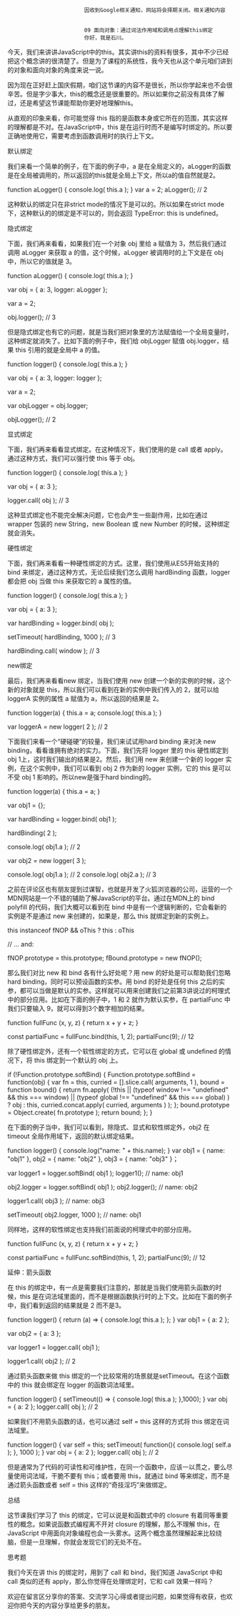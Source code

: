 
                            
                            因收到Google相关通知，网站将会择期关闭。相关通知内容
                            
                            
                            09 面向对象：通过词法作用域和调用点理解this绑定
                            你好，我是石川。

今天，我们来讲讲JavaScript中的this。其实讲this的资料有很多，其中不少已经把这个概念讲的很清楚了。但是为了课程的系统性，我今天也从这个单元咱们讲到的对象和面向对象的角度来说一说。

因为现在正好赶上国庆假期，咱们这节课的内容不是很长，所以你学起来也不会很辛苦。但是字少事大，this的概念还是很重要的。所以如果你之前没有具体了解过，还是希望这节课能帮助你更好地理解this。

从直观的印象来看，你可能觉得 this 指的是函数本身或它所在的范围，其实这样的理解都是不对。在JavaScript中，this 是在运行时而不是编写时绑定的。所以要正确地使用它，需要考虑到函数调用时的执行上下文。

默认绑定

我们来看一个简单的例子，在下面的例子中，a 是在全局定义的，aLogger的函数是在全局被调用的，所以返回的this就是全局上下文，所以a的值自然就是2。

function aLogger() {
    console.log( this.a );
}
var a = 2;
aLogger(); // 2


这种默认的绑定只在非strict mode的情况下是可以的。所以如果在strict mode下，这种默认的的绑定是不可以的，则会返回 TypeError: this is undefined。

隐式绑定

下面，我们再来看看，如果我们在一个对象 obj 里给 a 赋值为 3，然后我们通过调用 aLogger 来获取 a 的值，这个时候，aLogger 被调用时的上下文是在 obj 中，所以它的值就是 3。

function aLogger() {
    console.log( this.a );
}

var obj = {
    a: 3,
    logger: aLogger
};

var a = 2;

obj.logger(); // 3


但是隐式绑定也有它的问题，就是当我们把对象里的方法赋值给一个全局变量时，这种绑定就消失了。比如下面的例子中，我们给 objLogger 赋值 obj.logger，结果 this 引用的就是全局中 a 的值。

function logger() {
    console.log( this.a );
}

var obj = {
    a: 3,
    logger: logger
};

var a = 2;

var objLogger = obj.logger; 

objLogger(); // 2


显式绑定

下面，我们再来看看显式绑定。在这种情况下，我们使用的是 call 或者 apply。通过这种方式，我们可以强行使 this 等于 obj。

function logger() {
    console.log( this.a );
}

var obj = {
    a: 3
};

logger.call( obj ); // 3


这种显式绑定也不能完全解决问题，它也会产生一些副作用，比如在通过 wrapper 包装的 new String，new Boolean 或 new Number 的时候，这种绑定就会消失。

硬性绑定

下面，我们再来看看一种硬性绑定的方式。这里，我们使用从ES5开始支持的 bind 来绑定，通过这种方式，无论后续我们怎么调用 hardBinding 函数，logger 都会把 obj 当做 this 来获取它的 a 属性的值。

function logger() {
    console.log( this.a );
}

var obj = {
    a: 3
};

var hardBinding = logger.bind( obj );

setTimeout( hardBinding, 1000 ); // 3

hardBinding.call( window ); // 3


new绑定

最后，我们再来看看new 绑定，当我们使用 new 创建一个新的实例的时候，这个新的对象就是 this，所以我们可以看到在新的实例中我们传入的 2，就可以给 loggerA 实例的属性 a 赋值为 a，所以返回的结果是 2。

function logger(a) {
    this.a = a;
    console.log( this.a );
}

var loggerA = new logger( 2 ); // 2


下面我们来看一个“硬碰硬”的较量，我们来试试用hard binding 来对决 new binding，看看谁拥有绝对的实力。下面，我们先将 logger 里的 this 硬性绑定到obj 1上，这时我们输出的结果是2。然后，我们用 new 来创建一个新的 logger 实例，在这个实例中，我们可以看到 obj 2 作为新的 logger 实例，它的 this 是可以不受 obj 1 影响的。所以new是强于hard binding的。

function logger(a) {
    this.a = a;
}

var obj1 = {};

var hardBinding = logger.bind( obj1 );

hardBinding( 2 );

console.log( obj1.a ); // 2

var obj2 = new logger( 3 );

console.log( obj1.a ); // 2
console.log( obj2.a ); // 3


之前在评论区也有朋友提到过谋智，也就是开发了火狐浏览器的公司，运营的一个MDN网站是一个不错的辅助了解JavaScript的平台。通过在MDN上的 bind polyfill 的代码，我们大概可以看到在 bind 中是有一个逻辑判断的，它会看新的实例是不是通过 new 来创建的，如果是，那么 this 就绑定到新的实例上。

this instanceof fNOP &&
oThis ? this : oThis

// ... and:

fNOP.prototype = this.prototype;
fBound.prototype = new fNOP();


那么我们对比 new 和 bind 各有什么好处呢？用 new 的好处是可以帮助我们忽略 hard binding，同时可以预设函数的实参。用 bind 的好处是任何 this 之后的实参，都可以当做是默认的实参。这样就可以用来创建我们之前第3讲说过的柯理式中的部分应用。比如在下面的例子中，1 和 2 就作为默认实参，在 partialFunc 中我们只要输入 9，就可以得到3个数字相加的结果。

function fullFunc (x, y, z) {
  return x + y + z;
}

const partialFunc = fullFunc.bind(this, 1, 2);
partialFunc(9); // 12


除了硬性绑定外，还有一个软性绑定的方式，它可以在 global 或 undefined 的情况下，将 this 绑定到一个默认的 obj 上。

if (!Function.prototype.softBind) {
    Function.prototype.softBind = function(obj) {
        var fn = this,
            curried = [].slice.call( arguments, 1 ),
            bound = function bound() {
                return fn.apply(
                    (!this ||
                        (typeof window !== "undefined" &&
                            this === window) ||
                        (typeof global !== "undefined" &&
                            this === global)
                    ) ? obj : this,
                    curried.concat.apply( curried, arguments )
                );
            };
        bound.prototype = Object.create( fn.prototype );
        return bound;
    };
}


在下面的例子当中，我们可以看到，除隐式、显式和软性绑定外，obj2 在 timeout 全局作用域下，返回的默认绑定结果。

function logger() {
   console.log("name: " + this.name);
}
var obj1 = { name: "obj1" },
    obj2 = { name: "obj2" },
    obj3 = { name: "obj3" }；

var logger1 = logger.softBind( obj1 );
logger1(); // name: obj1

obj2.logger = logger.softBind( obj1 );
obj2.logger(); // name: obj2   

logger1.call( obj3 ); // name: obj3   

setTimeout( obj2.logger, 1000 ); // name: obj1


同样地，这样的软性绑定也支持我们前面说的柯理式中的部分应用。

function fullFunc (x, y, z) {
  return x + y + z;
}

const partialFunc = fullFunc.softBind(this, 1, 2);
partialFunc(9); // 12


延伸：箭头函数

在 this 的绑定中，有一点是需要我们注意的，那就是当我们使用箭头函数的时候，this 是在词法域里面的，而不是根据函数执行时的上下文。比如在下面的例子中，我们看到返回的结果就是 2 而不是3。

function logger() {
    return (a) => {
        console.log( this.a );
    };
}
var obj1 = {
    a: 2
};

var obj2 = {
    a: 3
};

var logger1 = logger.call( obj1 );

logger1.call( obj2 ); // 2


通过箭头函数来做 this 绑定的一个比较常用的场景就是setTimeout。在这个函数中的 this 就会绑定在 logger 的函数词法域里。

function logger() {
    setTimeout(() => {
        console.log( this.a );
    },1000);
}
var obj = {
    a: 2
};
logger.call( obj ); // 2


如果我们不用箭头函数的话，也可以通过 self = this 这样的方式将 this 绑定在词法域里。

function logger() {
    var self = this; 
    setTimeout( function(){
        console.log( self.a );
    }, 1000 );
}
var obj = {
    a: 2
};
logger.call( obj ); // 2


但是通常为了代码的可读性和可维护性，在同一个函数中，应该一以贯之，要么尽量使用词法域，干脆不要有 this；或者要用 this，就通过 bind 等来绑定，而不是通过箭头函数或者 self = this 这样的“奇技淫巧”来做绑定。

总结

这节课我们学习了 this 的绑定，它可以说是和函数式中的 closure 有着同等重要性的概念。如果说函数式编程离不开对 closure 的理解，那么不理解 this，在 JavaScript 中用面向对象编程也会一头雾水。这两个概念虽然理解起来比较绕脑，但是一旦理解，你就会发现它们的无处不在。

思考题

我们今天在讲 this 的绑定时，用到了 call 和 bind，我们知道 JavaScript 中和 call 类似的还有 apply，那么你觉得在处理绑定时，它和 call 效果一样吗？

欢迎在留言区分享你的答案、交流学习心得或者提出问题，如果觉得有收获，也欢迎你把今天的内容分享给更多的朋友。

                        
                        
                            